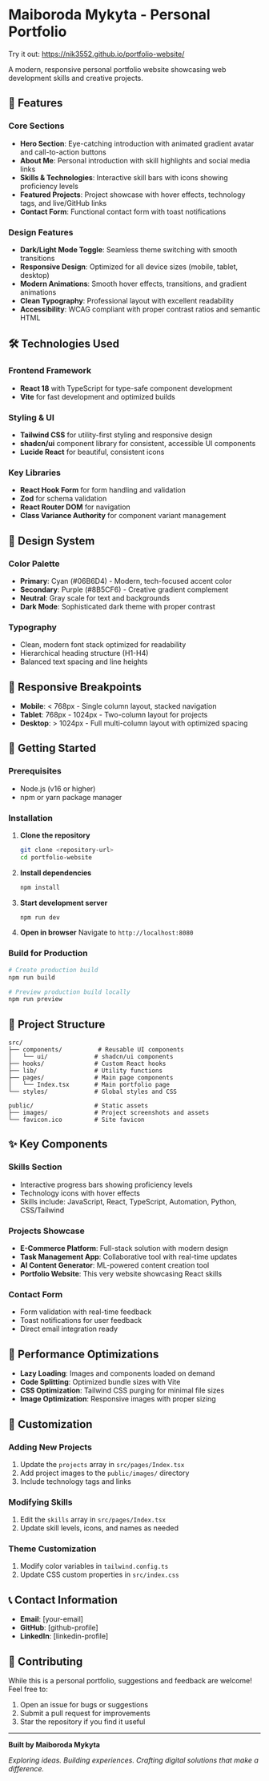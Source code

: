 # Maiboroda Mykyta - Personal Portfolio

Try it out: https://nik3552.github.io/portfolio-website/

A modern, responsive personal portfolio website showcasing web development skills and creative projects.

## 🌟 Features

### Core Sections
- **Hero Section**: Eye-catching introduction with animated gradient avatar and call-to-action buttons
- **About Me**: Personal introduction with skill highlights and social media links
- **Skills & Technologies**: Interactive skill bars with icons showing proficiency levels
- **Featured Projects**: Project showcase with hover effects, technology tags, and live/GitHub links
- **Contact Form**: Functional contact form with toast notifications

### Design Features
- **Dark/Light Mode Toggle**: Seamless theme switching with smooth transitions
- **Responsive Design**: Optimized for all device sizes (mobile, tablet, desktop)
- **Modern Animations**: Smooth hover effects, transitions, and gradient animations
- **Clean Typography**: Professional layout with excellent readability
- **Accessibility**: WCAG compliant with proper contrast ratios and semantic HTML

## 🛠️ Technologies Used

### Frontend Framework
- **React 18** with TypeScript for type-safe component development
- **Vite** for fast development and optimized builds

### Styling & UI
- **Tailwind CSS** for utility-first styling and responsive design
- **shadcn/ui** component library for consistent, accessible UI components
- **Lucide React** for beautiful, consistent icons

### Key Libraries
- **React Hook Form** for form handling and validation
- **Zod** for schema validation
- **React Router DOM** for navigation
- **Class Variance Authority** for component variant management

## 🎨 Design System

### Color Palette
- **Primary**: Cyan (#06B6D4) - Modern, tech-focused accent color
- **Secondary**: Purple (#8B5CF6) - Creative gradient complement
- **Neutral**: Gray scale for text and backgrounds
- **Dark Mode**: Sophisticated dark theme with proper contrast

### Typography
- Clean, modern font stack optimized for readability
- Hierarchical heading structure (H1-H4)
- Balanced text spacing and line heights

## 📱 Responsive Breakpoints

- **Mobile**: < 768px - Single column layout, stacked navigation
- **Tablet**: 768px - 1024px - Two-column layout for projects
- **Desktop**: > 1024px - Full multi-column layout with optimized spacing

## 🚀 Getting Started

### Prerequisites
- Node.js (v16 or higher)
- npm or yarn package manager

### Installation

1. **Clone the repository**
   ```bash
   git clone <repository-url>
   cd portfolio-website
   ```

2. **Install dependencies**
   ```bash
   npm install
   ```

3. **Start development server**
   ```bash
   npm run dev
   ```

4. **Open in browser**
   Navigate to `http://localhost:8080`

### Build for Production

```bash
# Create production build
npm run build

# Preview production build locally
npm run preview
```

## 📁 Project Structure

```
src/
├── components/          # Reusable UI components
│   └── ui/             # shadcn/ui components
├── hooks/              # Custom React hooks
├── lib/                # Utility functions
├── pages/              # Main page components
│   └── Index.tsx       # Main portfolio page
└── styles/             # Global styles and CSS

public/                 # Static assets
├── images/             # Project screenshots and assets
└── favicon.ico         # Site favicon
```

## ✨ Key Components

### Skills Section
- Interactive progress bars showing proficiency levels
- Technology icons with hover effects
- Skills include: JavaScript, React, TypeScript, Automation, Python, CSS/Tailwind

### Projects Showcase
- **E-Commerce Platform**: Full-stack solution with modern design
- **Task Management App**: Collaborative tool with real-time updates
- **AI Content Generator**: ML-powered content creation tool
- **Portfolio Website**: This very website showcasing React skills

### Contact Form
- Form validation with real-time feedback
- Toast notifications for user feedback
- Direct email integration ready

## 🎯 Performance Optimizations

- **Lazy Loading**: Images and components loaded on demand
- **Code Splitting**: Optimized bundle sizes with Vite
- **CSS Optimization**: Tailwind CSS purging for minimal file sizes
- **Image Optimization**: Responsive images with proper sizing

## 🔧 Customization

### Adding New Projects
1. Update the `projects` array in `src/pages/Index.tsx`
2. Add project images to the `public/images/` directory
3. Include technology tags and links

### Modifying Skills
1. Edit the `skills` array in `src/pages/Index.tsx`
2. Update skill levels, icons, and names as needed

### Theme Customization
1. Modify color variables in `tailwind.config.ts`
2. Update CSS custom properties in `src/index.css`

## 📞 Contact Information

- **Email**: [your-email]
- **GitHub**: [github-profile]
- **LinkedIn**: [linkedin-profile]

## 🤝 Contributing

While this is a personal portfolio, suggestions and feedback are welcome! Feel free to:
1. Open an issue for bugs or suggestions
2. Submit a pull request for improvements
3. Star the repository if you find it useful

---

**Built by Maiboroda Mykyta**

*Exploring ideas. Building experiences. Crafting digital solutions that make a difference.*
